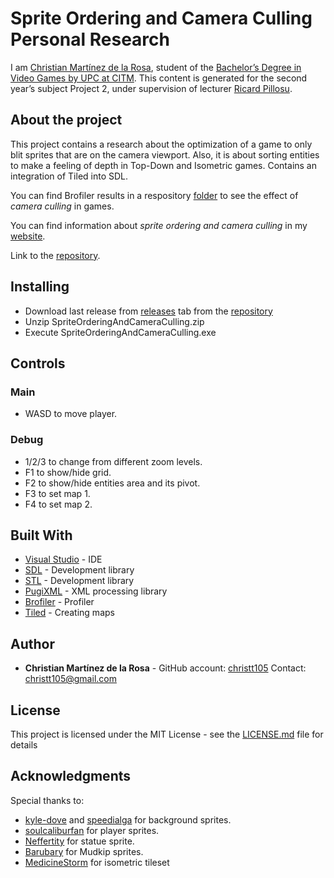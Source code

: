 # Sprite Ordering and Camera Culling Personal Research

I am [Christian Martínez de la Rosa](https://www.linkedin.com/in/christianmartinezdelarosa/), student of the
[Bachelor’s Degree in Video Games by UPC at CITM](https://www.citm.upc.edu/ing/estudis/graus-videojocs/). This content is generated for the second year’s subject Project 2, under supervision of lecturer [Ricard Pillosu](https://es.linkedin.com/in/ricardpillosu).

## About the project

This project contains a research about the optimization of a game to only blit sprites that are on the camera viewport. Also, it is about sorting entities to make a feeling of depth in Top-Down and Isometric games. Contains an integration of Tiled into SDL.

You can find Brofiler results in a respository [folder](https://github.com/christt105/Sprite_Ordering_and_Camera_Culling_Personal_Research/tree/master/docs/Brofiler_tests) to see the effect of _camera culling_ in games.

You can find information about _sprite ordering and camera culling_ in my [website](https://christt105.github.io/Sprite_Ordering_and_Camera_Culling_Personal_Research/).

Link to the [repository](https://github.com/christt105/Sprite_Ordering_and_Camera_Culling_Personal_Research).

## Installing

+ Download last release from [releases](https://github.com/christt105/Sprite_Ordering_and_Camera_Culling_Personal_Research/releases) tab from the [repository](https://github.com/christt105/Sprite_Ordering_and_Camera_Culling_Personal_Research)
+ Unzip SpriteOrderingAndCameraCulling.zip
+ Execute SpriteOrderingAndCameraCulling.exe

## Controls

### Main

+ WASD to move player.

### Debug

+ 1/2/3 to change from different zoom levels.
+ F1 to show/hide grid.
+ F2 to show/hide entities area and its pivot.
+ F3 to set map 1.
+ F4 to set map 2.

## Built With

* [Visual Studio](https://visualstudio.microsoft.com/) - IDE
* [SDL](https://www.libsdl.org/license.php) - Development library
* [STL](https://www.geeksforgeeks.org/the-c-standard-template-library-stl/) - Development library
* [PugiXML](https://pugixml.org/) - XML processing library
* [Brofiler](http://www.brofiler.com/) - Profiler
* [Tiled](https://www.mapeditor.org/) - Creating maps

## Author

* **Christian Martínez de la Rosa** - GitHub account: [christt105](https://github.com/christt105) Contact: christt105@gmail.com

## License

This project is licensed under the MIT License - see the [LICENSE.md](https://github.com/christt105/Sprite_Ordering_and_Camera_Culling_Personal_Research/blob/master/LICENSE) file for details

## Acknowledgments

Special thanks to: 
+ [kyle-dove](https://www.deviantart.com/kyle-dove) and [speedialga](https://www.deviantart.com/speedialga) for background sprites.
+ [soulcaliburfan](https://www.spriters-resource.com/submitter/soulcaliburfan/) for player sprites.
+ [Neffertity](https://www.deviantart.com/neffertity/art/Pokemon-SS-Custom-Statues-287471172) for statue sprite.
+ [Barubary](https://www.spriters-resource.com/ds_dsi/pokemonblack2white2/sheet/48050/) for Mudkip sprites.
+ [MedicineStorm](https://opengameart.org/users/medicinestorm) for isometric tileset
